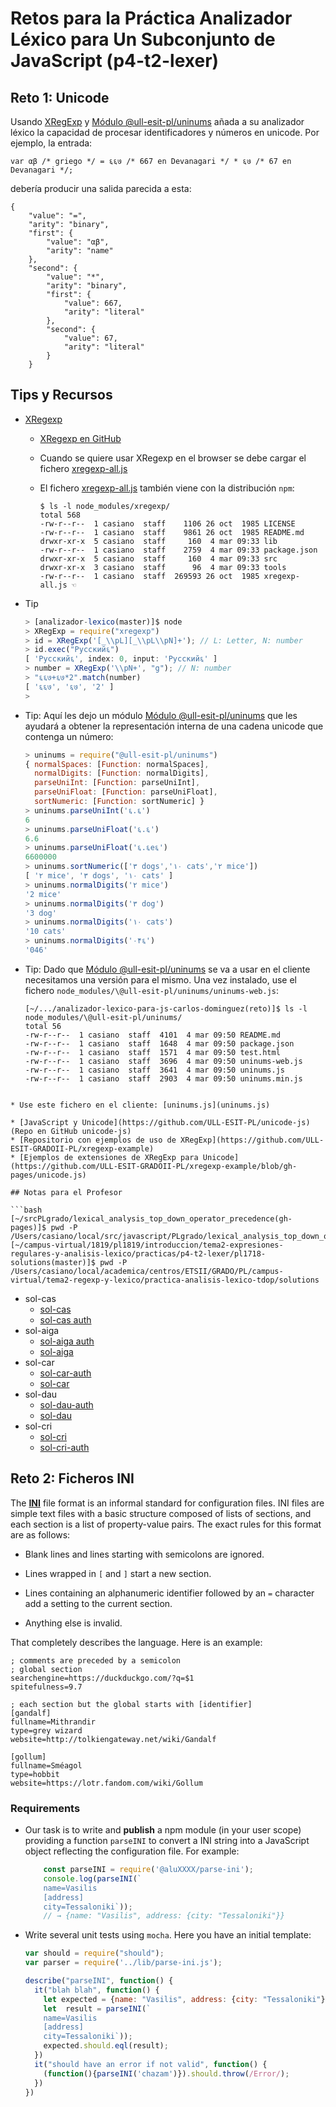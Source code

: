 # Retos para la Práctica Analizador Léxico para Un Subconjunto de JavaScript (p4-t2-lexer)

## Reto 1: Unicode

Usando [XRegExp](http://xregexp.com/) y [Módulo @ull-esit-pl/uninums](https://www.npmjs.com/package/@ull-esit-pl/uninums) añada a su analizador léxico la capacidad de procesar identificadores y números en unicode.
Por ejemplo, la entrada:

```
var αβ /* griego */ = ६६७ /* 667 en Devanagari */ * ६७ /* 67 en Devanagari */;
```

debería producir una salida parecida a esta:

```
{
    "value": "=",
    "arity": "binary",
    "first": {
        "value": "αβ",
        "arity": "name"
    },
    "second": {
        "value": "*",
        "arity": "binary",
        "first": {
            "value": 667,
            "arity": "literal"
        },
        "second": {
            "value": 67,
            "arity": "literal"
        }
    }
```


## Tips y Recursos

* [XRegexp](http://xregexp.com/) 
  - [XRegexp en GitHub](https://github.com/slevithan/xregexp)
  - Cuando se quiere usar XRegexp en el browser se debe cargar el fichero [xregexp-all.js](https://unpkg.com/xregexp/xregexp-all.js)
  - El fichero [xregexp-all.js](https://unpkg.com/xregexp/xregexp-all.js) también viene con la distribución `npm`:

    ```
    $ ls -l node_modules/xregexp/
    total 568
    -rw-r--r--  1 casiano  staff    1106 26 oct  1985 LICENSE
    -rw-r--r--  1 casiano  staff    9861 26 oct  1985 README.md
    drwxr-xr-x  5 casiano  staff     160  4 mar 09:33 lib
    -rw-r--r--  1 casiano  staff    2759  4 mar 09:33 package.json
    drwxr-xr-x  5 casiano  staff     160  4 mar 09:33 src
    drwxr-xr-x  3 casiano  staff      96  4 mar 09:33 tools
    -rw-r--r--  1 casiano  staff  269593 26 oct  1985 xregexp-all.js ☜
    ```
* Tip

  ```js
  > [analizador-lexico(master)]$ node
  > XRegExp = require("xregexp")
  > id = XRegExp('[_\\pL][_\\pL\\pN]+'); // L: Letter, N: number
  > id.exec("Русский६")
  [ 'Русский६', index: 0, input: 'Русский६' ]
  > number = XRegExp('\\pN+', "g"); // N: number
  > "६६७+६७*2".match(number)
  [ '६६७', '६७', '2' ]
  > 
  ```
* Tip: Aquí  les dejo un módulo [Módulo @ull-esit-pl/uninums](https://www.npmjs.com/package/@ull-esit-pl/uninums) que les ayudará a obtener la representación interna de una cadena unicode que contenga un número:

  ```js
  > uninums = require("@ull-esit-pl/uninums")
  { normalSpaces: [Function: normalSpaces],
    normalDigits: [Function: normalDigits],
    parseUniInt: [Function: parseUniInt],
    parseUniFloat: [Function: parseUniFloat],
    sortNumeric: [Function: sortNumeric] }
  > uninums.parseUniInt('६.६')
  6
  > uninums.parseUniFloat('६.६')
  6.6
  > uninums.parseUniFloat('६.६e६')
  6600000
  > uninums.sortNumeric(['٣ dogs','١٠ cats','٢ mice']) 
  [ '٢ mice', '٣ dogs', '١٠ cats' ]
  > uninums.normalDigits('٢ mice')
  '2 mice'
  > uninums.normalDigits('٣ dog')
  '3 dog'
  > uninums.normalDigits('١٠ cats')
  '10 cats'
  > uninums.normalDigits('٠۴६')
  '046'
  ```
* Tip: Dado que [Módulo @ull-esit-pl/uninums](https://www.npmjs.com/package/@ull-esit-pl/uninums) se va a usar en el cliente necesitamos una versión para el mismo. Una vez instalado, use el fichero `node_modules/\@ull-esit-pl/uninums/uninums-web.js`:

  ```
  [~/.../analizador-lexico-para-js-carlos-dominguez(reto)]$ ls -l node_modules/\@ull-esit-pl/uninums/
  total 56
  -rw-r--r--  1 casiano  staff  4101  4 mar 09:50 README.md
  -rw-r--r--  1 casiano  staff  1648  4 mar 09:50 package.json
  -rw-r--r--  1 casiano  staff  1571  4 mar 09:50 test.html
  -rw-r--r--  1 casiano  staff  3696  4 mar 09:50 uninums-web.js
  -rw-r--r--  1 casiano  staff  3641  4 mar 09:50 uninums.js
  -rw-r--r--  1 casiano  staff  2903  4 mar 09:50 uninums.min.js
```

* Use este fichero en el cliente: [uninums.js](uninums.js)

* [JavaScript y Unicode](https://github.com/ULL-ESIT-PL/unicode-js) (Repo en GitHub unicode-js)
* [Repositorio con ejemplos de uso de XRegExp](https://github.com/ULL-ESIT-GRADOII-PL/xregexp-example) 
* [Ejemplos de extensiones de XRegExp para Unicode](https://github.com/ULL-ESIT-GRADOII-PL/xregexp-example/blob/gh-pages/unicode.js)

## Notas para el Profesor

```bash
[~/srcPLgrado/lexical_analysis_top_down_operator_precedence(gh-pages)]$ pwd -P
/Users/casiano/local/src/javascript/PLgrado/lexical_analysis_top_down_operator_precedence
[~/campus-virtual/1819/pl1819/introduccion/tema2-expresiones-regulares-y-analisis-lexico/practicas/p4-t2-lexer/pl1718-solutions(master)]$ pwd -P
/Users/casiano/local/academica/centros/ETSII/GRADO/PL/campus-virtual/tema2-regexp-y-lexico/practica-analisis-lexico-tdop/solutions

```
* sol-cas
  * [sol-cas](https://github.com/ULL-ESIT-PL-1819/analizador-lexico-para-js)
  * [sol-cas auth](https://github.com/ULL-ESIT-PL-1819/crguezl-authmodule)
* sol-aiga
  * [sol-aiga auth](https://github.com/ULL-ESIT-PL-1718/authentication-angeligareta)
  * [sol-aiga](https://github.com/ULL-ESIT-PL-1718/analizador-lexico-para-js-angeligareta)
* sol-car
  * [sol-car-auth](https://github.com/ULL-ESIT-PL-1718/alu0100966589-AuthModule)
  * [sol-car](https://github.com/ULL-ESIT-PL-1718/analizador-lexico-para-js-alu0100966589)
* sol-dau
  * [sol-dau-auth](https://github.com/ULL-ESIT-PL-1718/auth-alu0100973914)
  * [sol-dau](https://github.com/ULL-ESIT-PL-1718/analizador-lexico-para-js-alu0100973914)
* sol-cri
  * [sol-cri](https://github.com/ULL-ESIT-PL-1718/analizador-lexico-para-js-alu0100945850)
  * [sol-cri-auth](https://github.com/ULL-ESIT-PL-1718/auth-alu0100945850)


## Reto 2: Ficheros INI

The **[INI](https://en.wikipedia.org/wiki/INI_file)** file format is an informal standard for configuration files.
INI files are simple text files with a basic structure composed of lists
of sections, and each section is a list of property-value pairs. The
exact rules for this format are as follows:

-   Blank lines and lines starting with semicolons are ignored.

-   Lines wrapped in `[` and `]` start a new section.

-   Lines containing an alphanumeric identifier followed by an `=`
    character add a setting to the current section.

-   Anything else is invalid.

That completely describes the language. Here is an example:

    ; comments are preceded by a semicolon
    ; global section
    searchengine=https://duckduckgo.com/?q=$1
    spitefulness=9.7

    ; each section but the global starts with [identifier]
    [gandalf]
    fullname=Mithrandir
    type=grey wizard
    website=http://tolkiengateway.net/wiki/Gandalf

    [gollum]
    fullname=Sméagol
    type=hobbit
    website=https://lotr.fandom.com/wiki/Gollum

### Requirements

* Our task is to write and **publish** a npm module (in your user scope) 
providing a function `parseINI` to convert a INI string into a JavaScript object reflecting the
configuration file. For example:

  ```js
      const parseINI = require('@aluXXXX/parse-ini');
      console.log(parseINI(`
      name=Vasilis
      [address]
      city=Tessaloniki`));
      // → {name: "Vasilis", address: {city: "Tessaloniki"}}
  ```

* Write several unit tests using `mocha`. Here you have an initial template:

  ```js
  var should = require("should");
  var parser = require('../lib/parse-ini.js');

  describe("parseINI", function() {
    it("blah blah", function() {
      let expected = {name: "Vasilis", address: {city: "Tessaloniki"}};
      let  result = parseINI(`
      name=Vasilis
      [address]
      city=Tessaloniki`));
      expected.should.eql(result);
    })
    it("should have an error if not valid", function() {
      (function(){parseINI('chazam')}).should.throw(/Error/);
    })
  })
  ```


